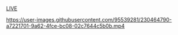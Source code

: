 [LIVE](https://hilaldedek.netlify.app/)


https://user-images.githubusercontent.com/95539281/230464790-a7221701-9a62-4fce-bc08-02c7644c5b0b.mp4


